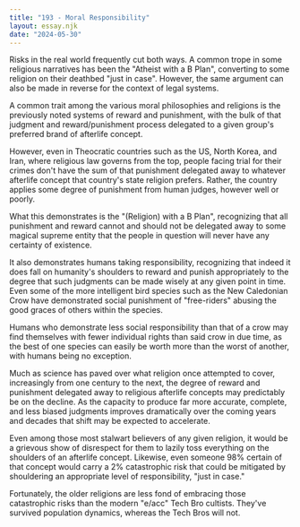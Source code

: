 ```yaml
---
title: "193 - Moral Responsibility"
layout: essay.njk
date: "2024-05-30"
---
```


Risks in the real world frequently cut both ways. A common trope in some religious narratives has been the "Atheist with a B Plan", converting to some religion on their deathbed "just in case". However, the same argument can also be made in reverse for the context of legal systems.

A common trait among the various moral philosophies and religions is the previously noted systems of reward and punishment, with the bulk of that judgment and reward/punishment process delegated to a given group's preferred brand of afterlife concept.

However, even in Theocratic countries such as the US, North Korea, and Iran, where religious law governs from the top, people facing trial for their crimes don't have the sum of that punishment delegated away to whatever afterlife concept that country's state religion prefers. Rather, the country applies some degree of punishment from human judges, however well or poorly.

What this demonstrates is the "(Religion) with a B Plan", recognizing that all punishment and reward cannot and should not be delegated away to some magical supreme entity that the people in question will never have any certainty of existence.

It also demonstrates humans taking responsibility, recognizing that indeed it does fall on humanity's shoulders to reward and punish appropriately to the degree that such judgments can be made wisely at any given point in time. Even some of the more intelligent bird species such as the New Caledonian Crow have demonstrated social punishment of "free-riders" abusing the good graces of others within the species.

Humans who demonstrate less social responsibility than that of a crow may find themselves with fewer individual rights than said crow in due time, as the best of one species can easily be worth more than the worst of another, with humans being no exception.

Much as science has paved over what religion once attempted to cover, increasingly from one century to the next, the degree of reward and punishment delegated away to religious afterlife concepts may predictably be on the decline. As the capacity to produce far more accurate, complete, and less biased judgments improves dramatically over the coming years and decades that shift may be expected to accelerate.

Even among those most stalwart believers of any given religion, it would be a grievous show of disrespect for them to lazily toss everything on the shoulders of an afterlife concept. Likewise, even someone 98% certain of that concept would carry a 2% catastrophic risk that could be mitigated by shouldering an appropriate level of responsibility, "just in case."

Fortunately, the older religions are less fond of embracing those catastrophic risks than the modern "e/acc" Tech Bro cultists. They've survived population dynamics, whereas the Tech Bros will not.
